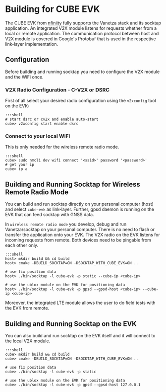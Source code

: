 # Building for CUBE EVK

The CUBE EVK from [nfiniity](https://www.nfiniity.com/#portfolio) fully supports the Vanetza stack and its socktap application. An integrated V2X module listens for requests whether from a local or remote application. The communication protocol between host and V2X module is covered in Google's Protobuf that is used in the respective link-layer implementation.

## Configuration
Before building and running socktap you need to configure the V2X module and the WiFi once.

### V2X Radio Configuration - C-V2X or DSRC
First of all select your desired radio configuration using the `v2xconfig` tool on the EVK:

    :::shell
    # start dsrc or cv2x and enable auto-start
    cube> v2xconfig start enable dsrc 

### Connect to your local WiFi
This is only needed for the wireless remote radio mode.

    :::shell
    cube> sudo nmcli dev wifi connect '<ssid>' password '<password>'
    # get your ip
    cube> ip a

## Building and Running Socktap for Wireless Remote Radio Mode
You can build and run socktap directly on your personal computer (host) and select `cube-evk` as link-layer. Further, gpsd daemon is running on the EVK that can feed socktap with GNSS data. 

In `wireless remote radio mode` you develop, debug and run Vanetza/socktap on your personal computer. There is no need to flash or transfer the application onto your EVK. The V2X radio on the EVK listens for incoming requests from remote. Both devices need to be pingable from each other only.

    :::shell
    host> mkdir build && cd build
    host> cmake -DBUILD_SOCKTAP=ON -DSOCKTAP_WITH_CUBE_EVK=ON ..

    # use fix position data
    host> ./bin/socktap -l cube-evk -p static --cube-ip <cube-ip>

    # use the ublox module on the EVK for positioning data
    host> ./bin/socktap -l cube-evk -p gpsd --gpsd-host <cube-ip> --cube-ip <cube-ip>

Moreover, the integrated LTE module allows the user to do field tests with the EVK from remote.

## Building and Running Socktap on the EVK
You can also build and run socktap on the EVK itself and it will connect to the local V2X module.

    :::shell
    cube> mkdir build && cd build
    cube> cmake -DBUILD_SOCKTAP=ON -DSOCKTAP_WITH_CUBE_EVK=ON ..

    # use fix position data
    cube> ./bin/socktap -l cube-evk -p static

    # use the ublox module on the EVK for positioning data
    cube> ./bin/socktap -l cube-evk -p gpsd --gpsd-host 127.0.0.1

